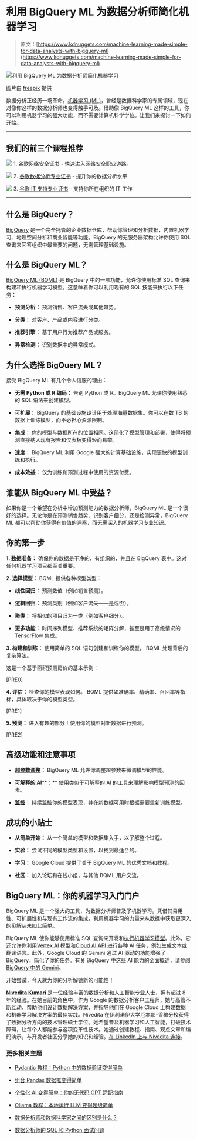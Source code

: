 # 利用 BigQuery ML 为数据分析师简化机器学习

> 原文：[https://www.kdnuggets.com/machine-learning-made-simple-for-data-analysts-with-bigquery-ml](https://www.kdnuggets.com/machine-learning-made-simple-for-data-analysts-with-bigquery-ml)

![利用 BigQuery ML 为数据分析师简化机器学习](../Images/8badc466f2a74333c9f3a3900f93d8e7.png)

图片由 [freepik](https://www.freepik.com/free-vector/hand-drawn-flat-design-npl-illustration_22379566.htm#fromView=search&page=1&position=21&uuid=c879c91c-0a8c-48ea-b9e8-91f99bccee38) 提供

数据分析正经历一场革命。[机器学习 (ML)](https://cloud.google.com/bigquery/docs/bqml-introduction)，曾经是数据科学家的专属领域，现在对像你这样的数据分析师也变得触手可及。借助像 BigQuery ML 这样的工具，你可以利用机器学习的强大功能，而不需要计算机科学学位。让我们来探讨一下如何开始。

* * *

## 我们的前三个课程推荐

![](../Images/0244c01ba9267c002ef39d4907e0b8fb.png) 1\. [谷歌网络安全证书](https://www.kdnuggets.com/google-cybersecurity) - 快速进入网络安全职业道路。

![](../Images/e225c49c3c91745821c8c0368bf04711.png) 2\. [谷歌数据分析专业证书](https://www.kdnuggets.com/google-data-analytics) - 提升你的数据分析水平

![](../Images/0244c01ba9267c002ef39d4907e0b8fb.png) 3\. [谷歌 IT 支持专业证书](https://www.kdnuggets.com/google-itsupport) - 支持你所在组织的 IT 工作

* * *

## 什么是 BigQuery？

[BigQuery](https://cloud.google.com/bigquery/docs/introduction) 是一个完全托管的企业数据仓库，帮助你管理和分析数据，内置机器学习、地理空间分析和商业智能等功能。BigQuery 的无服务器架构允许你使用 SQL 查询来回答组织中最重要的问题，无需管理基础设施。

## 什么是 BigQuery ML？

[BigQuery ML (BQML)](https://cloud.google.com/bigquery/docs/bqml-introduction) 是 BigQuery 中的一项功能，允许你使用标准 SQL 查询来构建和执行机器学习模型。这意味着你可以利用现有的 SQL 技能来执行以下任务：

+   **预测分析：** 预测销售、客户流失或其他趋势。

+   **分类：** 对客户、产品或内容进行分类。

+   **推荐引擎：** 基于用户行为推荐产品或服务。

+   **异常检测：** 识别数据中的异常模式。

## 为什么选择 BigQuery ML？

接受 BigQuery ML 有几个令人信服的理由：

+   **无需 Python 或 R 编码：** 告别 Python 或 R。BigQuery ML 允许你使用熟悉的 SQL 语法来创建模型。

+   **可扩展：** BigQuery 的基础设施设计用于处理海量数据集。你可以在数 TB 的数据上训练模型，而不必担心资源限制。

+   **集成：** 你的模型与数据所在的位置相同。这简化了模型管理和部署，使得将预测直接纳入现有报告和仪表板变得轻而易举。

+   **速度：** BigQuery ML 利用 Google 强大的计算基础设施，实现更快的模型训练和执行。

+   **成本效益：** 仅为训练和预测过程中使用的资源付费。

## 谁能从 BigQuery ML 中受益？

如果你是一个希望在分析中增加预测能力的数据分析师，BigQuery ML 是一个很好的选择。无论你是在预测销售趋势、识别客户细分，还是检测异常，BigQuery ML 都可以帮助你获得有价值的洞察，而无需深入的机器学习专业知识。

## 你的第一步

**1\. 数据准备：** 确保你的数据是干净的、有组织的，并且在 BigQuery 表中。这对任何机器学习项目都至关重要。

**2\. 选择模型：** BQML 提供各种模型类型：

+   **线性回归：** 预测数值（例如销售预测）。

+   **逻辑回归：** 预测类别（例如客户流失——是或否）。

+   **聚类：** 将相似的项目归为一类（例如客户细分）。

+   **更多功能：** 时间序列模型、推荐系统的矩阵分解，甚至是用于高级情况的 TensorFlow 集成。

**3\. 构建和训练：** 使用简单的 SQL 语句创建和训练你的模型。 BQML 处理背后的复杂算法。

这是一个基于面积预测房价的基本示例：

[PRE0]

**4\. 评估：** 检查你的模型表现如何。 BQML 提供如准确率、精确率、召回率等指标，具体取决于你的模型类型。

[PRE1]

**5\. 预测：** 进入有趣的部分！使用你的模型对新数据进行预测。

[PRE2]

## 高级功能和注意事项

+   [**超参数调整**](https://cloud.google.com/bigquery/docs/hp-tuning-overview)**：** BigQuery ML 允许你调整超参数来微调模型的性能。

+   [**可解释的 AI**](https://cloud.google.com/bigquery/docs/xai-overview#:~:text=Explainable%20AI%20helps%20you%20understand,contributed%20to%20the%20predicted%20result.)**：** 使用类似于可解释的 AI 的工具来理解影响模型预测的因素。

+   [**监控**](https://cloud.google.com/bigquery/docs/model-monitoring-overview)**：** 持续监控你的模型表现，并在新数据可用时根据需要重新训练模型。

## 成功的小贴士

+   **从简单开始：** 从一个简单的模型和数据集入手，以了解整个过程。

+   **实验：** 尝试不同的模型类型和设置，以找到最适合的。

+   **学习：** Google Cloud 提供了关于 BigQuery ML 的优秀文档和教程。

+   **社区：** 加入论坛和在线小组，与其他 BQML 用户交流。

## BigQuery ML：你的机器学习入门门户

BigQuery ML 是一个强大的工具，为数据分析师普及了机器学习。凭借其易用性、可扩展性和与现有工作流的集成，利用机器学习的力量来从数据中获取更深入的见解从未如此简单。

BigQuery ML 使你能够使用标准 SQL 查询来开发和[执行机器学习模型](https://cloud.google.com/bigquery/docs/e2e-journey)。此外，它还允许你利用[Vertex AI](https://cloud.google.com/bigquery/docs/generative-ai-overview) 模型和[Cloud AI API](https://cloud.google.com/bigquery/docs/ai-application-overview) 进行各种 AI 任务，例如生成文本或翻译语言。此外，Google Cloud 的 Gemini 通过 AI 驱动的功能增强了 BigQuery，简化了你的任务。有关 BigQuery 中这些 AI 能力的全面概述，请参阅[BigQuery 中的 Gemini](https://cloud.google.com/gemini/docs/bigquery/overview)。

开始尝试，今天就为你的分析解锁新的可能性！

**[Nivedita Kumari](https://www.linkedin.com/in/nivedita-kumari/)** 是一位经验丰富的数据分析和人工智能专业人士，拥有超过 8 年的经验。在她目前的角色中，作为 Google 的数据分析客户工程师，她与高管不断互动，帮助他们设计数据解决方案，并指导他们在 Google Cloud 上构建数据和机器学习解决方案的最佳实践。Nivedita 在伊利诺伊大学厄本那-香槟分校获得了数据分析方向的技术管理硕士学位。她希望普及机器学习和人工智能，打破技术障碍，让每个人都能参与这项变革性技术。她通过创建教程、指南、观点文章和编码演示，与开发者社区分享她的知识和经验。[在 LinkedIn 上与 Nivedita 连接](https://www.linkedin.com/in/nivedita-kumari/)。

### 更多相关主题

+   [Pydantic 教程：Python 中的数据验证变得简单](https://www.kdnuggets.com/pydantic-tutorial-data-validation-in-python-made-simple)

+   [组合 Pandas 数据框变得简单](https://www.kdnuggets.com/2022/09/combining-pandas-dataframes-made-simple.html)

+   [个性化 AI 变得简单：你的无代码 GPT 适配指南](https://www.kdnuggets.com/personalized-ai-made-simple-your-no-code-guide-to-adapting-gpts)

+   [Ollama 教程：本地运行 LLM 变得超级简单](https://www.kdnuggets.com/ollama-tutorial-running-llms-locally-made-super-simple)

+   [数据分析师和数据科学家之间的区别是什么？](https://www.kdnuggets.com/2022/03/difference-data-analysts-data-scientists.html)

+   [数据分析师的 SQL 和 Python 面试问题](https://www.kdnuggets.com/2023/02/sql-python-interview-questions-data-analysts.html)

